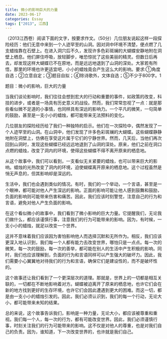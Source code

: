 ```yaml
---
title: 微小的影响巨大的力量
date: 2023-06-17
categories: Essay
tags: ["2013", 江西]
---
```


（2013江西卷）阅读下面的文字，按要求作文。（50分）几位朋友说起这样一段探险经历：他们无意中来到一个人迹罕至的山洞。因对洞中环境不清楚，便点燃了几支蜡烛靠在石壁上。在进入洞穴后不久，发现许多色彩斑斓的大蝴蝶安静地附在洞壁上栖息。他们屏住呼吸，放轻脚步，唯恐惊扰了这些美丽的精灵。但数日后再去，却发现这样大蝴蝶已不在原地，而是远远地退到了山洞的深处。大家若有所悟，那里的环境也许更适宜吧，小小的蜡烛竟会产生这么大的影响。要求:①角度自选；②立意自定；③题目自拟；④除诗歌外，文体自选；⑤不少于800字。1

题目：微小的影响，巨大的力量

当我们谈论影响时，我们往往会想到宏大的行动和重要的事件，如政策的改变，科技的进步，或者是一场具有历史意义的战役。然而，我们常常忽视了一点：就是那些看似微不足道的小事情，也同样具有深远的影响力。一个平凡的微笑，一句简单的鼓励，甚至是一支小小的蜡烛，都可能带来无法预料的变化。

几位朋友的探险经历给了我们一种独特的启示。他们在一次探险中，偶然发现了一个人迹罕至的山洞。在山洞中，他们发现了许多色彩斑斓的大蝴蝶。这些蝴蝶静静地附在洞壁上，仿佛在享受这片属于它们的宁静世界。然而，几天后，当他们再次回到山洞时，发现这些蝴蝶已经远远地退到了山洞的深处。原来，他们之前在洞口点燃的蜡烛，改变了洞内的环境，使得这些蝴蝶不得不离开原来的栖息地。

从这个故事中，我们可以看到，一支看似无关紧要的蜡烛，也可以带来巨大的影响。蜡烛的光热改变了洞内的环境，迫使蝴蝶离开原来的栖息地。这个过程虽然是悄无声息的，但其影响却是深远的。

生活中，我们也会遇到类似的情况。有时，我们的一个举动，一个言语，甚至是一个眼神，都可能对他人产生深远的影响。正面的影响可能让他人感到鼓舞和鼓励，负面的影响则可能带来伤害和痛苦。因此，我们应该时刻警觉，注意自己的行为和言语，避免对他人产生负面的影响。

在这个看似微小的故事中，我们看到了微小影响的巨大力量。它提醒我们，无论我们做什么，都应该谨慎行事，注意我们的行为可能带来的影响。因为，有时候，一支小小的蜡烛，就足以改变一个世界。

这并不意味着我们应该因为害怕影响他人而选择沉默和无所作为。相反，我们应该更深入地认识到，我们每一个人都有能力去改变世界，哪怕只是一点点。每一次的微笑，每一次的鼓励，每一次的善举，都可能在别人的生活中产生积极的影响。同时，我们也应该理解到，负面的行为和言语同样可以产生强大的破坏力。因此，我们需要小心翼翼地对待我们的行为和言语，确保它们是建设性的，而不是破坏性的。

这个故事还让我们看到了一个更深层次的道理。那就是，世界上的一切都是相互关联的，一切都在不断地影响着对方。蝴蝶被迫离开了原来的栖息地，也许它们会在新的地方找到更好的生存环境，也许它们会因此遭遇到更大的困难。而这一切，都是由一支小小的蜡烛引发的。因此，我们必须认识到，我们的每一个行动，无论大小，都可能带来未知的结果。

总的来说，这个故事告诉我们，影响是一种力量，无论大小，都应该被尊重和重视。我们每一个人，每一次的行为，都有可能改变世界。因此，我们必须谨慎行事，时刻关注我们的行为可能带来的影响。这不仅是对他人的尊重，也是对我们自己的负责。因为，谁知道，下一次改变世界的，也许就是我们自己。